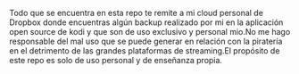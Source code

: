 Todo que se encuentra en esta repo te  remite a mi cloud personal  de Dropbox donde encuentras algún backup realizado por mi en la aplicación open source de kodi y que son de uso exclusivo y personal mio.No me hago responsable del mal uso que se puede generar  en relación con la piratería en el detrimento de las grandes plataformas de streaming.El propósito de este repo es solo de uso personal y de enseñanza propia.
